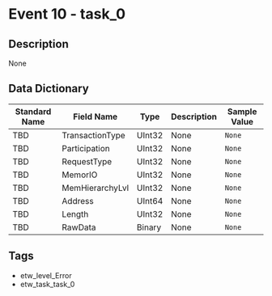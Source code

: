 # Event 10 - task_0

## Description
None

## Data Dictionary
|Standard Name|Field Name|Type|Description|Sample Value|
|---|---|---|---|---|
|TBD|TransactionType|UInt32|None|`None`|
|TBD|Participation|UInt32|None|`None`|
|TBD|RequestType|UInt32|None|`None`|
|TBD|MemorIO|UInt32|None|`None`|
|TBD|MemHierarchyLvl|UInt32|None|`None`|
|TBD|Address|UInt64|None|`None`|
|TBD|Length|UInt32|None|`None`|
|TBD|RawData|Binary|None|`None`|

## Tags
* etw_level_Error
* etw_task_task_0